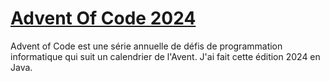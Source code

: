 # [Advent Of Code 2024](https://adventofcode.com/2024)

Advent of Code est une série annuelle de défis de programmation informatique qui suit un calendrier de l'Avent.
J'ai fait cette édition 2024 en Java.
